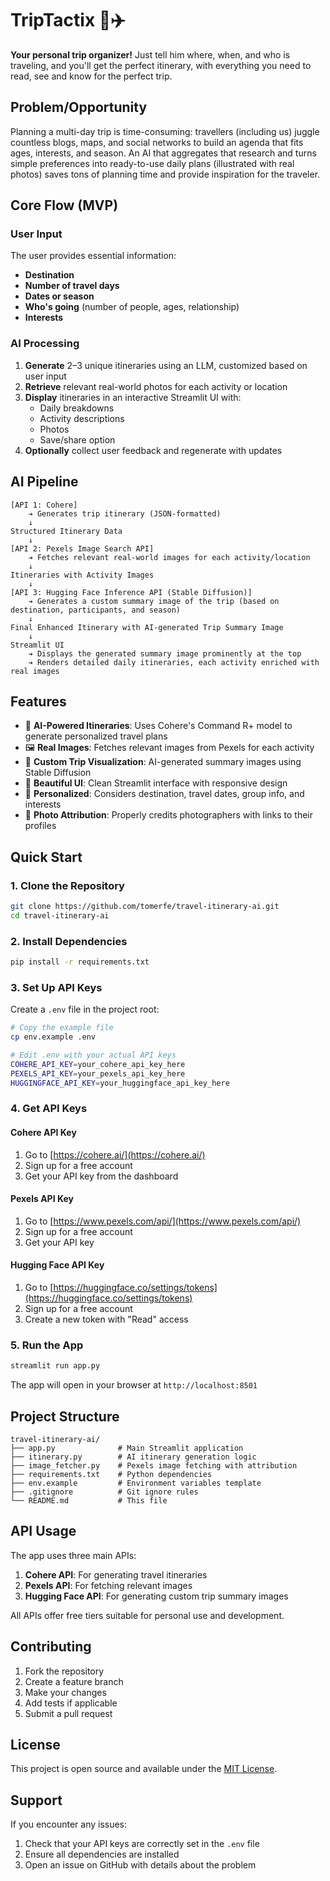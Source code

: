 # TripTactix 🧳✈️

**Your personal trip organizer!** Just tell him where, when, and who is traveling, and you'll get the perfect itinerary, with everything you need to read, see and know for the perfect trip.

## Problem/Opportunity

Planning a multi-day trip is time-consuming: travellers (including us) juggle countless blogs, maps, and social networks to build an agenda that fits ages, interests, and season. An AI that aggregates that research and turns simple preferences into ready-to-use daily plans (illustrated with real photos) saves tons of planning time and provide inspiration for the traveler.

## Core Flow (MVP)

### User Input
The user provides essential information:
- **Destination**
- **Number of travel days**
- **Dates or season**
- **Who's going** (number of people, ages, relationship)
- **Interests**

### AI Processing
1. **Generate** 2–3 unique itineraries using an LLM, customized based on user input
2. **Retrieve** relevant real-world photos for each activity or location
3. **Display** itineraries in an interactive Streamlit UI with:
   - Daily breakdowns
   - Activity descriptions
   - Photos
   - Save/share option
4. **Optionally** collect user feedback and regenerate with updates

## AI Pipeline

```
[API 1: Cohere]
    ➔ Generates trip itinerary (JSON-formatted)
    ↓
Structured Itinerary Data
    ↓
[API 2: Pexels Image Search API]
    ➔ Fetches relevant real-world images for each activity/location
    ↓
Itineraries with Activity Images
    ↓
[API 3: Hugging Face Inference API (Stable Diffusion)]
    ➔ Generates a custom summary image of the trip (based on destination, participants, and season)
    ↓
Final Enhanced Itinerary with AI-generated Trip Summary Image
    ↓
Streamlit UI
    ➔ Displays the generated summary image prominently at the top
    ➔ Renders detailed daily itineraries, each activity enriched with real images
```

## Features

- 🤖 **AI-Powered Itineraries**: Uses Cohere's Command R+ model to generate personalized travel plans
- 🖼️ **Real Images**: Fetches relevant images from Pexels for each activity
- 🎨 **Custom Trip Visualization**: AI-generated summary images using Stable Diffusion
- 📱 **Beautiful UI**: Clean Streamlit interface with responsive design
- 🎯 **Personalized**: Considers destination, travel dates, group info, and interests
- 📸 **Photo Attribution**: Properly credits photographers with links to their profiles

## Quick Start

### 1. Clone the Repository
```bash
git clone https://github.com/tomerfe/travel-itinerary-ai.git
cd travel-itinerary-ai
```

### 2. Install Dependencies
```bash
pip install -r requirements.txt
```

### 3. Set Up API Keys
Create a `.env` file in the project root:
```bash
# Copy the example file
cp env.example .env

# Edit .env with your actual API keys
COHERE_API_KEY=your_cohere_api_key_here
PEXELS_API_KEY=your_pexels_api_key_here
HUGGINGFACE_API_KEY=your_huggingface_api_key_here
```

### 4. Get API Keys

#### Cohere API Key
1. Go to [https://cohere.ai/](https://cohere.ai/)
2. Sign up for a free account
3. Get your API key from the dashboard

#### Pexels API Key
1. Go to [https://www.pexels.com/api/](https://www.pexels.com/api/)
2. Sign up for a free account
3. Get your API key

#### Hugging Face API Key
1. Go to [https://huggingface.co/settings/tokens](https://huggingface.co/settings/tokens)
2. Sign up for a free account
3. Create a new token with "Read" access

### 5. Run the App
```bash
streamlit run app.py
```

The app will open in your browser at `http://localhost:8501`

## Project Structure

```
travel-itinerary-ai/
├── app.py              # Main Streamlit application
├── itinerary.py        # AI itinerary generation logic
├── image_fetcher.py    # Pexels image fetching with attribution
├── requirements.txt    # Python dependencies
├── env.example         # Environment variables template
├── .gitignore          # Git ignore rules
└── README.md           # This file
```

## API Usage

The app uses three main APIs:

1. **Cohere API**: For generating travel itineraries
2. **Pexels API**: For fetching relevant images
3. **Hugging Face API**: For generating custom trip summary images

All APIs offer free tiers suitable for personal use and development.

## Contributing

1. Fork the repository
2. Create a feature branch
3. Make your changes
4. Add tests if applicable
5. Submit a pull request

## License

This project is open source and available under the [MIT License](LICENSE).

## Support

If you encounter any issues:
1. Check that your API keys are correctly set in the `.env` file
2. Ensure all dependencies are installed
3. Open an issue on GitHub with details about the problem 